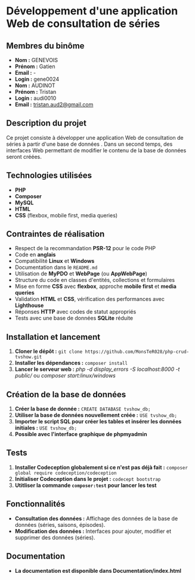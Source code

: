 # Développement d'une application Web de consultation de séries

## Membres du binôme

* **Nom :** GENEVOIS
* **Prénom :** Gatien
* **Email :** -
* **Login :** gene0024
* **Nom :** AUDINOT
* **Prénom :** Tristan
* **Login :** audi0010
* **Email :** tristan.aud2@gmail.com

## Description du projet

Ce projet consiste à développer une application Web de consultation de séries à partir d'une base de données . Dans un second temps, des interfaces Web permettant de modifier le contenu de la base de données seront créées.

## Technologies utilisées

* **PHP**
* **Composer**
* **MySQL**
* **HTML**
* **CSS** (flexbox, mobile first, media queries)

## Contraintes de réalisation

* Respect de la recommandation **PSR-12** pour le code PHP
* Code en **anglais**
* Compatibilité **Linux** et **Windows**
* Documentation dans le `README.md`
* Utilisation de **MyPDO** et **WebPage** (ou **AppWebPage**)
* Structure du code en classes d'entités, collections et formulaires
* Mise en forme **CSS** avec **flexbox**, approche **mobile first** et **media queries**
* Validation **HTML** et **CSS**, vérification des performances avec **Lighthouse**
* Réponses **HTTP** avec codes de statut appropriés
* Tests avec une base de données **SQLite** réduite

## Installation et lancement

1. **Cloner le dépôt :** `git clone https://github.com/MonsTeR028/php-crud-tvshow.git`
2. **Installer les dépendances :** `composer install`
3. **Lancer le serveur web :** *php -d display_errors -S localhost:8000 -t public/* ou *composer start:linux/windows*

## Création de la base de données

1. **Créer la base de donnée :** `CREATE DATABASE tvshow_db;
   `  
2. **Utiliser la base de données nouvellement créée :** `USE tvshow_db;
   `
3. **Importer le script SQL pour créer les tables et insérer les données initiales :** `USE tvshow_db;
   `
4. **Possible avec l'interface graphique de phpmyadmin**

## Tests

1. **Installer Codeception globalement si ce n'est pas déjà fait :** `composer global require codeception/codeception`
2. **Initialiser Codeception dans le projet :** `codecept bootstrap`
3. **Utitliser la commande `composer:test` pour lancer les test**

## Fonctionnalités

* **Consultation des données :** Affichage des données de la base de données (séries, saisons, épisodes).
* **Modification des données :** Interfaces pour ajouter, modifier et supprimer des données (séries).

## Documentation
* **La documentation est disponible dans Documentation/index.html**
